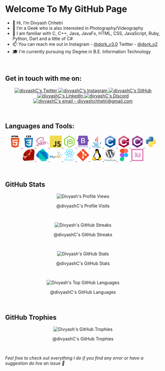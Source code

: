 # Welcome To My GitHub Page #

- 👋 Hi, I’m Divyash Chhetri
- 👀 I’m a Geek who is also interested in Photography/Videography
- 🌱 I am familiar with C, C++, Java, JavaFx, HTML, CSS, JavaScript, Ruby, Python, Dart and a little of C#
- 📫 You can reach me out in Instagram - [@dork_v3.0](https://www.instagram.com/dork_v3.0) Twitter - [@dork_v2](https://www.twitter.com/dork_v2)
- 🎓 I'm currently pursuing my Degree in B.E. Information Technology

<br />


## Get in touch with me on: ##

<p align="center">
 <a href="https://twitter.com/dork_v2" target="_blank">
  <img src="https://img.shields.io/badge/Twitter-1DA1F2?style=for-the-badge&logo=twitter&logoColor=white" alt="divyashC's Twitter" />     
 </a>
 <a href="https://www.instagram.com/dork_v3.0/" target="_blank">
  <img src="https://img.shields.io/badge/Instagram-E4405F?style=for-the-badge&logo=instagram&logoColor=white" alt="divyashC's Instagram" />    
 </a>
 <a href="https://github.com/divyashC/" target="_blank">
  <img src="https://img.shields.io/badge/GitHub-171515?style=for-the-badge&logo=github&logoColor=white" alt="divyashC's GitHub" />    
 </a>
 <a href="https://www.linkedin.com/in/divyash-c-b72a58127/" target="_blank">
  <img src="https://img.shields.io/badge/linkedIn-0072b1?style=for-the-badge&logo=linkedin&logoColor=white" alt="divyashC's LinkedIn" />    
 </a>
 <a href="https://discord.com/users/Dork#0448" target="_blank">
  <img src="https://img.shields.io/badge/discord-7289DA?style=for-the-badge&logo=Discord&logoColor=white" alt="divyashC's Discord" />    
 </a>
 <a href="mailto:divyashchhetri@gmail.com" target="_blank">
  <img src="https://img.shields.io/badge/email-3357C0?style=for-the-badge&logo=gmail&logoColor=white" alt="divyashC's email - divyashchhetri@gmail.com" />    
 </a>
</p>

<br/>


## Languages and Tools: ##

<p align="center">
    <a href="https://developer.mozilla.org/en-US/docs/Web/HTML" target="_blank"> <img
            src="https://raw.githubusercontent.com/devicons/devicon/master/icons/html5/html5-original-wordmark.svg"
            alt="HTML" width="40" height="40" /> </a>
    <a href="https://developer.mozilla.org/en-US/docs/Web/CSS" target="_blank"> <img
            src="https://raw.githubusercontent.com/devicons/devicon/master/icons/css3/css3-original-wordmark.svg"
            alt="CSS" width="40" height="40" /> </a>
    <a href="https://sass-lang.com/documentation" target="_blank">
        <img src="https://github.com/devicons/devicon/blob/master/icons/sass/sass-original.svg" alt="SASS" width="40"
            height="40" /> </a>
    <a href="https://developer.mozilla.org/en-US/docs/Web/JavaScript" target="_blank"> <img
            src="https://raw.githubusercontent.com/devicons/devicon/master/icons/javascript/javascript-original.svg"
            alt="JavaScript" width="40" height="40" /> </a>
    <a href="https://nodejs.org/en/" target="_blank">
        <img src="https://github.com/devicons/devicon/blob/master/icons/nodejs/nodejs-original.svg" alt="Node Js"
            width="40" height="40" /> </a>
    <a href="https://getbootstrap.com" target="_blank">
        <img src="https://raw.githubusercontent.com/devicons/devicon/master/icons/bootstrap/bootstrap-plain-wordmark.svg"
            alt="Bootstrap" width="40" height="40" /> </a>
    <a href="https://www.java.com" target="_blank"> <img
            src="https://raw.githubusercontent.com/devicons/devicon/master/icons/java/java-original.svg" alt="java"
            width="40" height="40" /> </a>
    <a href="https://www.cprogramming.com/" target="_blank"> <img
            src="https://raw.githubusercontent.com/devicons/devicon/master/icons/c/c-original.svg" alt="C" width="40"
            height="40" /> </a>
    <a href="https://docs.microsoft.com/en-us/cpp/?view=msvc-170" target="_blank"> <img
            src="https://github.com/devicons/devicon/blob/master/icons/cplusplus/cplusplus-original.svg" alt="C++"
            width="40" height="40" /> </a>
    <a href="https://docs.microsoft.com/en-us/dotnet/csharp/" target="_blank"> <img
            src="https://github.com/devicons/devicon/blob/master/icons/csharp/csharp-original.svg" alt="C#" width="40" height="40" /> </a>
    <a href="https://www.python.org" target="_blank"> <img
            src="https://raw.githubusercontent.com/devicons/devicon/master/icons/python/python-original.svg"
            alt="Python" width="40" height="40" /> </a>
    <a href="https://ruby-doc.org/" target="_blank"> <img
            src="https://github.com/devicons/devicon/blob/master/icons/ruby/ruby-original.svg" alt="Ruby" width="40"
            height="40" /> </a>
    <a href="https://dart.dev/guides" target="_blank">
        <img src="https://github.com/devicons/devicon/blob/master/icons/dart/dart-original.svg" alt="Dart" width="40"
            height="40" /> </a>
    <a href="https://www.mysql.com/" target="_blank"> <img
            src="https://raw.githubusercontent.com/devicons/devicon/master/icons/mysql/mysql-original-wordmark.svg"
            alt="mysql" width="40" height="40" /> </a>
    <a href="https://reactjs.org/" target="_blank"> <img
            src="https://raw.githubusercontent.com/devicons/devicon/master/icons/react/react-original-wordmark.svg"
            alt="ReactJs" width="40" height="40" /> </a>
    <a href="https://git-scm.com/" target="_blank">
        <img src="https://github.com/devicons/devicon/blob/master/icons/git/git-original.svg" alt="Git" width="40"
            height="40" /> </a>
    <a href="https://www.linux.org/" target="_blank">
        <img src="https://github.com/devicons/devicon/blob/master/icons/linux/linux-original.svg" alt="Linux" width="40"
            height="40" /> </a>
    <a href="https://wordpress.com/" target="_blank">
        <img src="https://github.com/devicons/devicon/blob/master/icons/wordpress/wordpress-original.svg"
            alt="Wordpress" width="40" height="40" /> </a>
    <a href="https://www.figma.com/" target="_blank">
        <img src="https://github.com/devicons/devicon/blob/master/icons/figma/figma-original.svg" alt="Figma" width="40"
            height="40" /> </a>
    <a href="https://www.adobe.com/products/xd.html" target="_blank">
        <img src="https://github.com/devicons/devicon/blob/master/icons/xd/xd-line.svg" alt="Xd" width="40"
            height="40" /> </a>
</p>
 
 
<br/>
  
## GitHub Stats ##

<p align="center"> <img src="https://komarev.com/ghpvc/?username=divyashC&style=flat-square@color=yellow" alt="Divyash's Profile Views" width="220" height="40"/> </p>
<p align="center">@divyashC's Profile Visits</p>

<br />

<p align="center"> <img src="https://github-readme-streak-stats.herokuapp.com/?user=divyashC&theme=chartreuse-dark&date_format=j%20M%5B%20Y%5D&fire=FFCB2B" alt="Divyash's GitHub Streaks"/> </p>
<p align="center">@divyashC's GitHub Streaks</p>

<br />

<p align="center">
  <img src="https://github-readme-stats.vercel.app/api/?username=divyashC&show_icons=true&title_color=fff&icon_color=79ff97&text_color=9f9f9f&bg_color=151515" alt="Divyash's GitHub Stats" />
</p>
<p align="center">@divyashC's GitHub Stats</p>

<br/>

<p align="center">
  <img src="https://github-readme-stats.vercel.app/api/top-langs/?username=divyashC&hide=TeX&layout=compact&title_color=fff&icon_color=79ff97&text_color=9f9f9f&bg_color=151515" alt="Divyash's Top GitHub Languages" />
</p>
<p align="center">@divyashC's GitHub Languages</p>

<br/>

## GitHub Trophies ##

<p align="center"><img src="https://github-profile-trophy.vercel.app/?username=divyashc&row=2&column=4" alt="Divyash's GitHub Trophies" /></p>
<p align="center">@divyashC's GitHub Trophies</p>

<br/>

*Feel free to check out everything I do  if you find any error or have a suggestion do live an issue 🚩*

<!-- [![image](https://img.shields.io/badge/Twitter-1DA1F2?style=for-the-badge&logo=twitter&logoColor=white)](https://twitter.com/dork_v2)
[![image](https://img.shields.io/badge/Instagram-E4405F?style=for-the-badge&logo=instagram&logoColor=white)](https://www.instagram.com/dork_v3.0/)
[![image](https://img.shields.io/badge/GitHub-171515?style=for-the-badge&logo=github&logoColor=white)](https://github.com/divyashC/)
[![image](https://img.shields.io/badge/linkedIn-0072b1?style=for-the-badge&logo=linkedin&logoColor=white)](https://www.linkedin.com/in/divyash-c-b72a58127/)
[![image](https://img.shields.io/badge/discord-7289DA?style=for-the-badge&logo=Discord&logoColor=white)](https://discord.com/users/Dork#0448)
[![image](https://img.shields.io/badge/email-3357C0?style=for-the-badge&logo=gmail&logoColor=white)](mailto:divyashchhetri@gmail.com) -->

<!-- 
![Github Stats](https://github-readme-stats.vercel.app/api?username=BTDeveloperCommunity&count_private=true&show_icons=true&include_all_commits=true)
![Top Langs](https://github-readme-stats.vercel.app/api/top-langs/?username=divyashC&hide=TeX&layout=compact) -->

<!---
divyashC/divyashC is a ✨ special ✨ repository because its `README.md` (this file) appears on your GitHub profile.
You can click the Preview link to take a look at your changes.
- 💞️ I’m looking to collaborate on ...
--->
